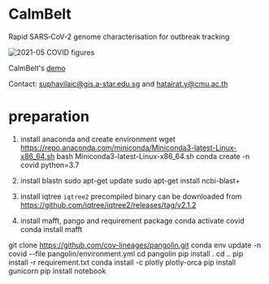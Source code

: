 # CalmBelt
Rapid SARS‑CoV‑2 genome characterisation for outbreak tracking

![2021-05 COVID figures](https://user-images.githubusercontent.com/76929527/127766996-cdd82bb1-4e2c-49cd-b413-822ecf254eb5.png)

CalmBelt's [demo](https://calmbelt.mtms.dev)

Contact: suphavilaic@gis.a-star.edu.sg and hatairat.y@cmu.ac.th


# preparation
1. install anaconda and create environment
wget https://repo.anaconda.com/miniconda/Miniconda3-latest-Linux-x86_64.sh
bash Miniconda3-latest-Linux-x86_64.sh
conda create -n covid python=3.7

2. install blastn
sudo apt-get update
sudo apt-get install ncbi-blast+

3. install iqtree
`iqtree2` precompiled binary can be downloaded from https://github.com/iqtree/iqtree2/releases/tag/v2.1.2

4. install mafft, pango and requirement package
conda activate covid
conda install mafft

git clone https://github.com/cov-lineages/pangolin.git
conda env update -n covid --file pangolin/environment.yml
cd pangolin
pip install .
cd ..
pip install -r requirement.txt
conda install -c plotly plotly-orca
pip install gunicorn
pip install notebook
